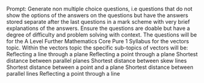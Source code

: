 Prompt:
Generate non multiple choice questions, i.e questions that do not show the options of the answers on the questions but have the answers stored separate after the last questions in a mark scheme with very brief explanations of the answers. Ensure the questions are doable but have a degree of difficulty and problem solving with context. The questions will be for the A Level Further Mathematics Core Pure 1 Syllabus for the vectors topic. Within the vectors topic the specific sub-topics of vectors will be: Reflecting a line through a plane Reflecting a point through a plane Shortest distance between parallel planes Shortest distance between skew lines Shortest distance between a point and a plane Shortest distance between parallel lines Reflecting a point through a line